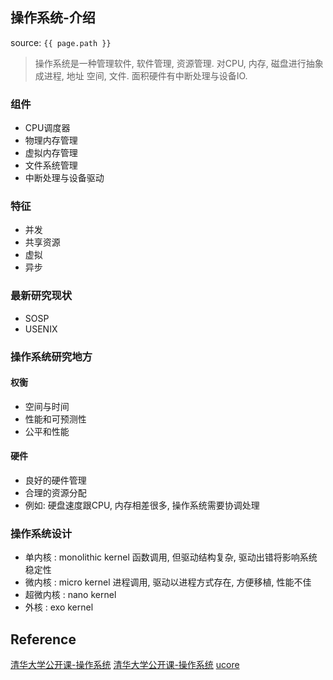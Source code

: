 ## 操作系统-介绍
source: `{{ page.path }}`

> 操作系统是一种管理软件, 软件管理, 资源管理. 对CPU, 内存, 磁盘进行抽象成进程, 地址
> 空间, 文件. 面积硬件有中断处理与设备IO.

### 组件

* CPU调度器
* 物理内存管理
* 虚拟内存管理
* 文件系统管理
* 中断处理与设备驱动

### 特征

* 并发
* 共享资源
* 虚拟
* 异步

### 最新研究现状

* SOSP
* USENIX

### 操作系统研究地方

#### 权衡

* 空间与时间
* 性能和可预测性
* 公平和性能

#### 硬件

* 良好的硬件管理
* 合理的资源分配
* 例如: 硬盘速度跟CPU, 内存相差很多, 操作系统需要协调处理

### 操作系统设计

* 单内核 : monolithic kernel 函数调用, 但驱动结构复杂, 驱动出错将影响系统稳定性
* 微内核 : micro kernel 进程调用, 驱动以进程方式存在, 方便移植, 性能不佳
* 超微内核 : nano kernel 
* 外核 : exo kernel

## Reference

[清华大学公开课-操作系统](https://www.bilibili.com/video/BV1uW411f72n?p=1)
[清华大学公开课-操作系统](http://open.163.com/newview/movie/free?pid=ME1NSA351&mid=ME1NUD4K4)
[ucore](https://github.com/kiukotsu/ucore)
